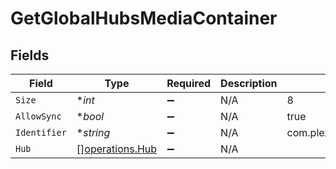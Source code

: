 # GetGlobalHubsMediaContainer


## Fields

| Field                                              | Type                                               | Required                                           | Description                                        | Example                                            |
| -------------------------------------------------- | -------------------------------------------------- | -------------------------------------------------- | -------------------------------------------------- | -------------------------------------------------- |
| `Size`                                             | **int*                                             | :heavy_minus_sign:                                 | N/A                                                | 8                                                  |
| `AllowSync`                                        | **bool*                                            | :heavy_minus_sign:                                 | N/A                                                | true                                               |
| `Identifier`                                       | **string*                                          | :heavy_minus_sign:                                 | N/A                                                | com.plexapp.plugins.library                        |
| `Hub`                                              | [][operations.Hub](../../models/operations/hub.md) | :heavy_minus_sign:                                 | N/A                                                |                                                    |